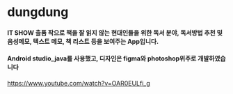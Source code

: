 # dungdung
#### IT SHOW 출품 작으로 책을 잘 읽지 않는 현대인들을 위한 독서 분야, 독서방법 추천 및 음성메모, 텍스트 메모, 책 리스트 등을 보여주는 App입니다.
#### Android studio_java를 사용했고, 디자인은 figma와 photoshop위주로 개발하였습니다


https://www.youtube.com/watch?v=OAR0EULfi_g
